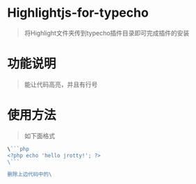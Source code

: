 # Highlightjs-for-typecho

> 将Highlight文件夹传到typecho插件目录即可完成插件的安装

# 功能说明

> 能让代码高亮，并且有行号

# 使用方法

> 如下面格式

```php
\```php
<?php echo 'hello jrotty!'; ?>
\```

删除上边代码中的\
```
